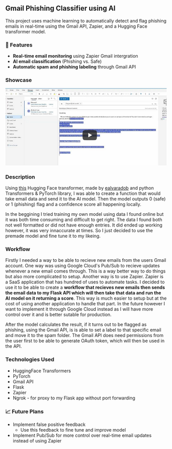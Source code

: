 ## Gmail Phishing Classifier using AI

This project uses machine learning to automatically detect and flag phishing emails in real-time using the Gmail API, Zapier, and a Hugging Face transformer model.

### 🚀 Features

- **Real-time email monitoring** using Zapier Gmail intergration
- **AI email classification** (Phishing vs. Safe)
- **Automatic spam and phishing labeling** through Gmail API


### Showcase
[![Watch the demo](thumbnail.png)](https://youtu.be/MRiKsjDFA4A?feature=shared)

### Description

Using [this](https://huggingface.co/ealvaradob/bert-finetuned-phishing) Hugging Face transformer, made by [ealvaradob](https://huggingface.co/ealvaradob/) and python Transformers & PyTorch library, I was able to create a function that would take email data and send it to the AI model. Then the model outputs 0 (safe) or 1 (phishing) flag and a confidence score all happening locally.

In the beggining I tried training my own model using data I found online but it was both time consuming and difficult to get right. The data I found both not well formatted or did not have enough entries. It did ended up working however, it was very innaccurate at times. So I just decided to use the premade model and fine tune it to my likeing.

### Workflow

Firstly I needed a way to be able to recieve new emails from the users Gmail account. One way was using Google Cloud's Pub/Sub to recieve updates whenever a new email comes through. This is a way better way to do things but also more complicated to setup. Another way is to use Zapier. Zapier is a SaaS application that has hundred of uses to automate tasks. I decided to use it to be able to create a **workflow that recieves new emails then sends the email data to my Flask API which will then take that data and run the AI model on it returning a score**. This way is much easier to setup but at the cost of using another application to handle that part. In the future however I want to implement it through Google Cloud instead as I will have more control over it and is better sutable for production.

After the model calculates the result, if it turns out to be flagged as phishing, using the Gmail API, is is able to set a label to that specific email and move it to the spam folder. The Gmail API does need permissions from the user first to be able to generate OAuth token, which will then be used in the API.

### Technologies Used
- HuggingFace Transformers
- PyTorch
- Gmail API
- Flask
- Zapier
- Ngrok - for proxy to my Flask app without port forwarding



### 📈 Future Plans

- Implement false positive feedback
    - Use this feedback to fine tune and improve model
- Implement Pub/Sub for more control over real-time email updates instead of using Zapier

